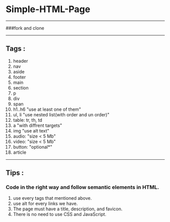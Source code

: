 # Simple-HTML-Page

---

###fork and clone

---

## Tags :

1. header
2. nav
3. aside
4. footer
5. main
6. section
7. p
8. div
9. span
10. h1..h6 "use at least one of them"
11. ul, li "use nested list(with order and un order)"
12. table: tr, th, td
13. a "with diffrent targets"
14. img "use alt text"
15. audio: "size < 5 Mb"
16. video: "size < 5 Mb"
17. button: "optional\*"
18. article

---

## Tips :

### Code in the right way and follow semantic elements in HTML.

1. use every tags that mentioned above.
2. use alt for every links we have.
3. The page must have a title, description, and favicon.
4. There is no need to use CSS and JavaScript.
